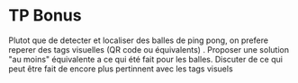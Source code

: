# TP Bonus

Plutot que de detecter et localiser des balles de ping pong, on prefere reperer des tags visuelles (QR code ou équivalents) . Proposer une solution "au moins" équivalente a ce qui été fait pour les balles. Discuter de ce qui peut être fait de encore plus pertinnent avec les tags visuels
